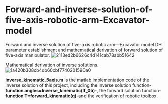 # Forward-and-inverse-solution-of-five-axis-robotic-arm-Excavator-model
Forward and inverse solution of five-axis robotic arm—Excavator model
DH parameter establishment and mathematical derivation of forward solution of five-axis manipulator.
![2113ed2b6626c4d141cab78abb51642](https://github.com/zhangbo9426426/Forward-and-inverse-solution-of-five-axis-robotic-arm-Excavator-model/assets/82372385/a9668bd8-385c-4f4d-a8ad-8b856e54e780)

Mathematical derivation of inverse solutions.
![1a420b308cb4db60cbf7740201590a0](https://github.com/zhangbo9426426/Forward-and-inverse-solution-of-five-axis-robotic-arm-Excavator-model/assets/82372385/60f66507-d211-4b77-aeeb-6dfb7d0448af)

**inverse_kinematic_5axis.m** is the matlab implementation code of the inverse solution of this project, including the inverse solution function-**function angles=Inverse_kinematic(T_05)**-, the forward solution function-**function T=forward_kinematic(q)**-and the verification of robotic toolbox.
